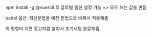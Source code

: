 npm install -g @vue/cli 로 글로벌 옵션 설정 가능 =\> 모두 쓰는 값을 만듬

babel 옵션: 최신문법을 예전 문법으로 바꿔서 적용해줌

위 명령어 치면 장고처럼 알아서 초기세팅 완료해줌

